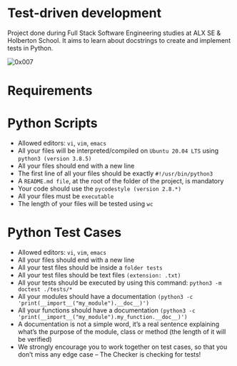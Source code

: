 # Test-driven development
Project done during Full Stack Software Engineering studies at ALX SE & Holberton School. It aims to learn about docstrings to create and implement tests in Python.

![0x007](https://s3.amazonaws.com/intranet-projects-files/holbertonschool-higher-level_programming+/246/giphy-4.gif)

# Requirements

# Python Scripts
* Allowed editors: ``vi``, ```vim```, ```emacs```
* All your files will be interpreted/compiled on ```Ubuntu 20.04 LTS``` using ```python3 (version 3.8.5)```
* All your files should end with a new line
* The first line of all your files should be exactly ```#!/usr/bin/python3```
* A ```README.md file```, at the root of the folder of the project, is mandatory
* Your code should use the ```pycodestyle (version 2.8.*)```
* All your files must be ```executable```
* The length of your files will be tested using ```wc```


# Python Test Cases

* Allowed editors: ```vi```, ```vim```, ```emacs```
* All your files should end with a new line
* All your test files should be inside a ```folder tests```
* All your test files should be text files ```(extension: .txt)```
* All your tests should be executed by using this command: ```python3 -m doctest ./tests/*```
* All your modules should have a documentation ```(python3 -c 'print(__import__("my_module").__doc__)')```
* All your functions should have a documentation ```(python3 -c 'print(__import__("my_module").my_function.__doc__)')```
* A documentation is not a simple word, it’s a real sentence explaining what’s the purpose of the module, class or method (the length of it will be verified)
* We strongly encourage you to work together on test cases, so that you don’t miss any edge case – The Checker is checking for tests! 
